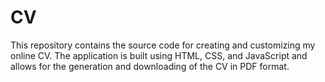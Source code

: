 # CV
This repository contains the source code for creating and customizing my online CV. The application is built using HTML, CSS, and JavaScript and allows for the generation and downloading of the CV in PDF format.
